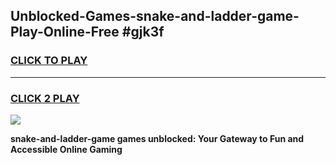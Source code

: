 
## Unblocked-Games-snake-and-ladder-game-Play-Online-Free #gjk3f
<h3>
<a href="https://us.freeplayer.one?title=snake-and-ladder-game&ref=10M">CLICK TO PLAY</a></h3>
<hr>

<h3>
<a href="https://us.freeplayer.one?title=snake-and-ladder-game&ref=10M">CLICK 2 PLAY</a>
  
</h3>

<a href="https://us.freeplayer.one?title=snake-and-ladder-game&ref=10M"><img src="https://clearcache.store/games.png"></a>


**snake-and-ladder-game games unblocked: Your Gateway to Fun and Accessible Online Gaming**
